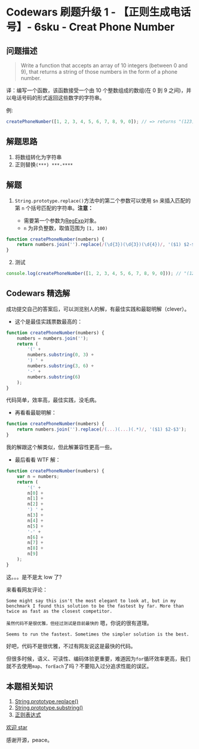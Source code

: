 # Codewars 刷题升级 1 - 【正则生成电话号】- 6sku - Creat Phone Number

## 问题描述

> Write a function that accepts an array of 10 integers (between 0 and 9), that returns a string of those numbers in the form of a phone number.

译：编写一个函数，该函数接受一个由 10 个整数组成的数组(在 0 到 9 之间)，并以电话号码的形式返回这些数字的字符串。

例:

```js
createPhoneNumber([1, 2, 3, 4, 5, 6, 7, 8, 9, 0]); // => returns "(123) 456-7890"
```

## 解题思路

1. 将数组转化为字符串
2. 正则替换`(***) ***-****`

## 解题

1. `String.prototype.replace()`方法中的第二个参数可以使用 `$n` 来插入匹配的第 `n` 个括号匹配的字符串。**注意：**

    - 需要第一个参数为[RegExp](https://developer.mozilla.org/zh-CN/docs/Web/JavaScript/Reference/Global_Objects/RegExp)对象。
    - `n` 为非负整数，取值范围为 `[1, 100)`

```js
function createPhoneNumber(numbers) {
    return numbers.join('').replace(/(\d{3})(\d{3})(\d{4})/, '($1) $2-$3');
}
```

2. 测试

```js
console.log(createPhoneNumber([1, 2, 3, 4, 5, 6, 7, 8, 9, 0])); // "(123) 456-7890"
```

## Codewars 精选解

成功提交自己的答案后，可以浏览别人的解，有最佳实践和最聪明解（clever）。

-   这个是最佳实践票数最高的：

```js
function createPhoneNumber(numbers) {
    numbers = numbers.join('');
    return (
        '(' +
        numbers.substring(0, 3) +
        ') ' +
        numbers.substring(3, 6) +
        '-' +
        numbers.substring(6)
    );
}
```

代码简单，效率高，最佳实践，没毛病。

-   再看看最聪明解：

```js
function createPhoneNumber(numbers) {
    return numbers.join('').replace(/(...)(...)(.*)/, '($1) $2-$3');
}
```

我的解跟这个解类似，但此解兼容性更高一些。

-   最后看看 WTF 解：

```js
function createPhoneNumber(numbers) {
    var n = numbers;
    return (
        '(' +
        n[0] +
        n[1] +
        n[2] +
        ') ' +
        n[3] +
        n[4] +
        n[5] +
        '-' +
        n[6] +
        n[7] +
        n[8] +
        n[9]
    );
}
```

这。。。是不是太 low 了?

来看看网友评论：

```
Some might say this isn't the most elegant to look at, but in my benchmark I found this solution to be the fastest by far. More than twice as fast as the closest competitor.
```

`虽然代码不是很优雅，但经过测试是目前最快的` 嗯，你说的很有道理。

```
Seems to run the fastest. Sometimes the simpler solution is the best.
```

好吧，代码不是很优雅，不过有网友说这是最快的代码。

但很多时候，语义、可读性、编码体验更重要，难道因为`for`循环效率更高，我们就不去使用`map`、`forEach`了吗？不要陷入过分追求性能的误区。

## 本题相关知识

1. [String.prototype.replace()](https://developer.mozilla.org/zh-CN/docs/Web/JavaScript/Reference/Global_Objects/String/replace)
2. [String.prototype.substring()](https://developer.mozilla.org/zh-CN/docs/Web/JavaScript/Reference/Global_Objects/String/substring)
3. [正则表达式](https://developer.mozilla.org/zh-CN/docs/Web/JavaScript/Guide/Regular_Expressions)

[欢迎 star](https://github.com/hiblacker/codewars-daily)

感谢开源，peace。
